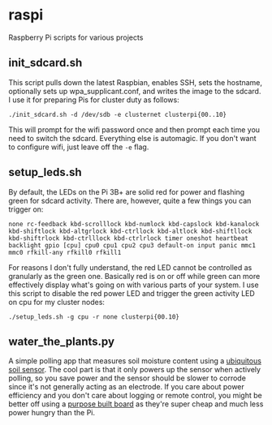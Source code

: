 # raspi
Raspberry Pi scripts for various projects

## init_sdcard.sh

This script pulls down the latest Raspbian, enables SSH, sets the hostname, optionally sets up wpa_supplicant.conf, and writes the image to the sdcard.  I use it for preparing Pis for cluster duty as follows:
```
./init_sdcard.sh -d /dev/sdb -e clusternet clusterpi{00..10}
```
This will prompt for the wifi password once and then prompt each time you need to switch the sdcard.  Everything else is automagic.  If you don't want to configure wifi, just leave off the `-e` flag.

## setup_leds.sh

By default, the LEDs on the Pi 3B+ are solid red for power and flashing green for sdcard activity.  There are, however, quite a few things you can trigger on:
```
none rc-feedback kbd-scrolllock kbd-numlock kbd-capslock kbd-kanalock kbd-shiftlock kbd-altgrlock kbd-ctrllock kbd-altlock kbd-shiftllock kbd-shiftrlock kbd-ctrlllock kbd-ctrlrlock timer oneshot heartbeat backlight gpio [cpu] cpu0 cpu1 cpu2 cpu3 default-on input panic mmc1 mmc0 rfkill-any rfkill0 rfkill1
```
For reasons I don't fully understand, the red LED cannot be controlled as granularly as the green one.  Basically red is on or off while green can more effectively display what's going on with various parts of your system.  I use this script to disable the red power LED and trigger the green activity LED on cpu for my cluster nodes:
```
./setup_leds.sh -g cpu -r none clusterpi{00.10}
```

## water_the_plants.py

A simple polling app that measures soil moisture content using a [ubiquitous soil sensor](http://amzn.to/1PvM0Lf).  The cool part is that it only powers up the sensor when actively polling, so you save power and the sensor should be slower to corrode since it's not generally acting as an electrode.  If you care about power efficiency and you don't care about logging or remote control, you might be better off using a [purpose built board](http://amzn.to/1UBTgE4) as they're super cheap and much less power hungry than the Pi.
